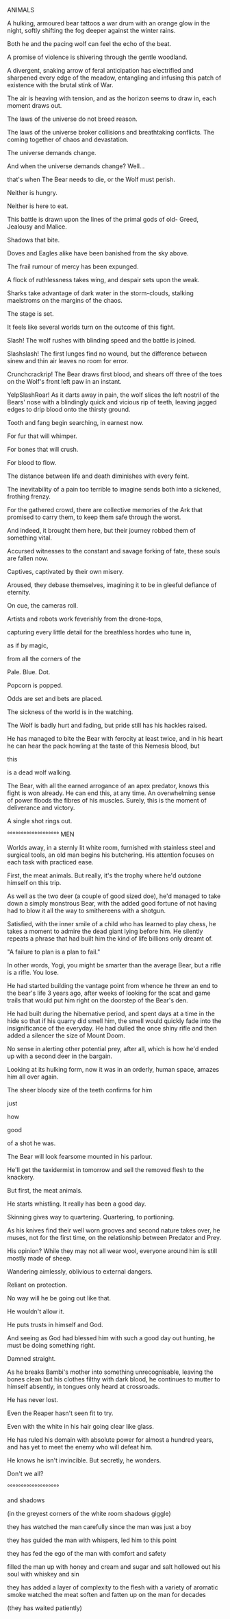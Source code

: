 ANIMALS

A hulking, armoured bear tattoos a war drum with an orange glow in the night, softly shifting the fog deeper against the winter rains. 

Both he and the pacing wolf can feel the echo of the beat. 

A promise of violence is shivering through the gentle woodland. 

A divergent, snaking arrow of feral anticipation has electrified and sharpened every edge of the meadow, entangling and infusing this patch of existence with the brutal stink of War.

The air is heaving with tension, and as the horizon seems to draw in, each moment draws out. 

The laws of the universe do not breed reason. 

The laws of the universe broker collisions and breathtaking conflicts. The coming together of chaos and devastation. 

The universe demands change.

And when the universe demands change? Well... 

that's when The Bear needs to die, or the Wolf must perish.

Neither is hungry.

Neither is here to eat.

This battle is drawn upon the lines of the primal gods of old- Greed, Jealousy and Malice. 

Shadows that bite.

Doves and Eagles alike have been banished from the sky above.

The frail rumour of mercy has been expunged.

A flock of ruthlessness takes wing, and despair sets upon the weak. 

Sharks take advantage of dark water in the storm-clouds, stalking maelstroms on the margins of the chaos. 

The stage is set.

It feels like several worlds turn on the outcome of this fight.

Slash!
The wolf rushes with blinding speed and the battle is joined. 

Slashslash!
The first lunges find no wound, but the difference between sinew and thin air leaves no room for error. 

Crunchcrackrip!
The Bear draws first blood, and shears off three of the toes on the Wolf's front left paw in an instant.

YelpSlashRoar!
As it darts away in pain, the wolf slices the left nostril of the Bears' nose with a blindingly quick and vicious rip of teeth, leaving jagged edges to drip blood onto the thirsty ground. 

Tooth and fang begin searching, in earnest now.

For fur that will whimper.

For bones that will crush.

For blood to flow.

The distance between life and death diminishes with every feint. 

The inevitability of a pain too terrible to imagine sends both into a sickened, frothing frenzy. 

For the gathered crowd, there are collective memories of the Ark that promised to carry them, to keep them safe through the worst.

And indeed, it brought them here, but their journey robbed them of something vital.

Accursed witnesses to the constant and savage forking of fate, these souls are fallen now. 

Captives, captivated by their own misery.

Aroused, they debase themselves, imagining it to be in gleeful defiance of eternity.

On cue, the cameras roll. 

Artists and robots work feverishly from the drone-tops, 

capturing every little detail for the breathless hordes who tune in, 

as if by magic, 

from all the corners of the 

Pale. Blue. Dot. 

Popcorn is popped. 

Odds are set and bets are placed.





The sickness of the world is in the watching.





The Wolf is badly hurt and fading, but pride still has his hackles raised. 

He has managed to bite the Bear with ferocity at least twice, and in his heart he can hear the pack howling at the taste of this Nemesis blood, but

this 

is a dead wolf walking. 

The Bear, with all the earned arrogance of an apex predator, knows this fight is won already.
He can end this, at any time. An overwhelming sense of power floods the fibres of his muscles. Surely, this is the moment of deliverance and victory.

A single shot rings out.

°°°°°°°°°°°°°°°°°°°
MEN

Worlds away, in a sternly lit white room, furnished with stainless steel and surgical tools, an old man begins his butchering. His attention focuses on each task with practiced ease. 

First, the meat animals. 
But really, it's the trophy where he'd outdone himself on this trip. 

As well as the two deer (a couple of good sized doe), he'd managed to take down a simply monstrous Bear, with the added good fortune of not having had to blow it all the way to smithereens with a shotgun.

Satisfied, with the inner smile of a child who has learned to play chess, he takes a moment to admire the dead giant lying before him. He silently repeats a phrase that had built him the kind of life billions only dreamt of. 

"A failure to plan is a plan to fail." 

In other words, Yogi, you might be smarter than the average Bear, but a rifle is a rifle. You lose.

He had started building the vantage point from whence he threw an end to the bear's life 3 years ago, after weeks of looking for the scat and game trails that would put him right on the doorstep of the Bear's den.

He had built during the hibernative period, and spent days at a time in the hide so that if his quarry did smell him, the smell would quickly fade into the insignificance of the everyday. He had dulled the once shiny rifle and then added a silencer the size of Mount Doom.

No sense in alerting other potential prey, after all, which is how he'd ended up with a second deer in the bargain.

Looking at its hulking form, now it was in an orderly, human space, amazes him all over again.

The sheer bloody size of the teeth confirms for him

just 

how 

good 

of a shot he was.

The Bear will look fearsome mounted in his parlour. 

He'll get the taxidermist in tomorrow and sell the removed flesh to the knackery.

But first, the meat animals.

He starts whistling. It really has been a good day. 


Skinning gives way to quartering. 
Quartering, to portioning. 

As his knives find their well worn grooves and second nature takes over, he muses, not for the first time, on the relationship between Predator and Prey. 

His opinion? While they may not all wear wool, everyone around him is still mostly made of sheep. 

Wandering aimlessly, oblivious to external dangers. 

Reliant on protection.

No way will he be going out like that. 

He wouldn't allow it.

He puts trusts in himself and God.

And seeing as God had blessed him with such a good day out hunting, he must be doing something right. 

Damned straight.

As he breaks Bambi's mother into something unrecognisable, leaving the bones clean but his clothes filthy with dark blood, he continues to mutter to himself absently, in tongues only heard at crossroads.

He has never lost. 

Even the Reaper hasn't seen fit to try.

Even with the white in his hair going clear like glass. 

He has ruled his domain with absolute power for almost a hundred years, and has yet to meet the enemy who will defeat him. 

He knows he isn't invincible. 
But secretly, he wonders. 

Don't we all?

°°°°°°°°°°°°°°°°°°°


and shadows

(in the greyest corners of the white room shadows giggle)

they has watched the man carefully since the man was just a boy

they has guided the man with whispers, led him to this point

they has fed the ego of the man with comfort and safety

filled the man up with honey and cream and sugar and salt hollowed out his soul with whiskey and sin

they has added a layer of complexity to the flesh with a variety of aromatic smoke watched the meat soften and fatten up on the man for decades 

(they has waited patiently)


